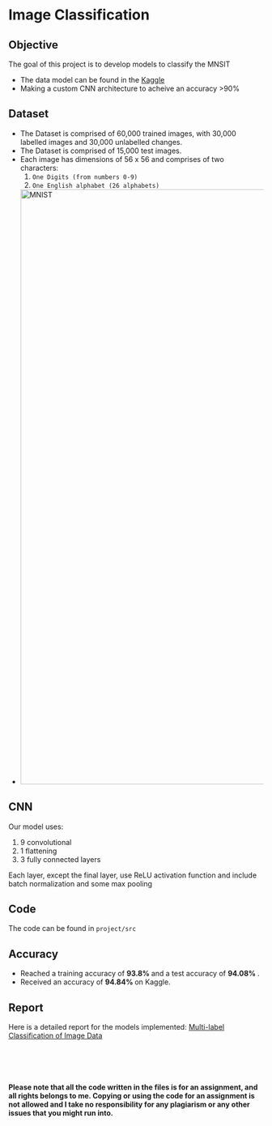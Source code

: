 # Image Classification


## Objective
The goal of this project is to develop models to classify the MNSIT
- The data model can be found in the <a href="https://www.kaggle.com/c/comp-551-fall-2021/data" target="_blank">Kaggle </a>
- Making a custom CNN architecture to acheive an accuracy >90%
## Dataset
- The Dataset is comprised of 60,000 trained images, with 30,000 labelled images and 30,000 unlabelled changes. <br>
- The Dataset is comprised of 15,000 test images.<br>
- Each image has dimensions of 56 x 56 and comprises of two characters: <br>
     1. `One Digits (from numbers 0-9)`<br>
     2. `One English alphabet (26 alphabets)`<br>
- <img width="1176" alt="MNIST" src="https://user-images.githubusercontent.com/59991041/151294243-93ef0e0a-4e83-4026-93a4-14d4093213e2.png">

## CNN
Our model uses:
1. 9 convolutional <br>
2. 1 flattening <br>
3. 3 fully connected layers <br>

Each layer, except the final layer, use ReLU activation function and include batch normalization and some max pooling

## Code

The code can be found in `project/src`

## Accuracy

- Reached a training accuracy of <b> 93.8% </b> and a test accuracy of <b> 94.08% </b>. 
- Received an accuracy of <b> 94.84% </b> on Kaggle.

## Report

Here is a detailed report for the models implemented: <a href="https://github.com/saadshahbaz/Image-Classification/blob/main/Comp551_Project3.pdf" target="_blank"> Multi-label Classification of Image Data </a>



<br><br><br>

#### Please note that all the code written in the files is for an assignment, and all rights belongs to me. Copying or using the code for an assignment is not allowed and I take no responsibility for any plagiarism or any other issues that you might run into.

